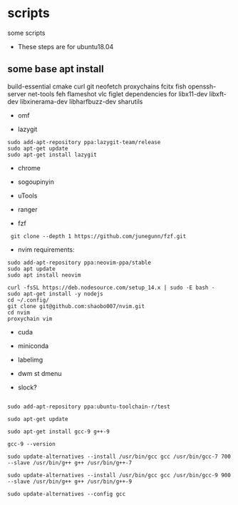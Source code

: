 # scripts
some scripts  
* These steps are for ubuntu18.04
## some base apt install

build-essential cmake curl git neofetch proxychains fcitx fish openssh-server net-tools feh flameshot vlc figlet 
dependencies for  libx11-dev libxft-dev libxinerama-dev libharfbuzz-dev sharutils
* omf

* lazygit 
```
sudo add-apt-repository ppa:lazygit-team/release
sudo apt-get update
sudo apt-get install lazygit
```
* chrome

* sogoupinyin

* uTools

* ranger

* fzf
```
 git clone --depth 1 https://github.com/junegunn/fzf.git
```
* nvim 
requirements:
```{bash}
sudo add-apt-repository ppa:neovim-ppa/stable
sudo apt update
sudo apt install neovim

curl -fsSL https://deb.nodesource.com/setup_14.x | sudo -E bash -
sudo apt-get install -y nodejs
cd ~/.config/
git clone git@github.com:shaobo007/nvim.git
cd nvim
proxychain vim
```
* cuda

* miniconda 

* labelimg

* dwm st dmenu
* slock?
```
 
sudo add-apt-repository ppa:ubuntu-toolchain-r/test

sudo apt-get update

sudo apt-get install gcc-9 g++-9

gcc-9 --version

sudo update-alternatives --install /usr/bin/gcc gcc /usr/bin/gcc-7 700 --slave /usr/bin/g++ g++ /usr/bin/g++-7

sudo update-alternatives --install /usr/bin/gcc gcc /usr/bin/gcc-9 900 --slave /usr/bin/g++ g++ /usr/bin/g++-9

sudo update-alternatives --config gcc
```


